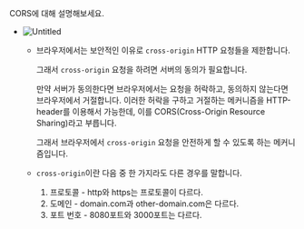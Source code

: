 CORS에 대해 설명해보세요.

-   ![Untitled](https://prod-files-secure.s3.us-west-2.amazonaws.com/976b641b-2e6b-431e-9b42-97c07d7d244f/701149da-8c91-41ff-9008-193530edaf0d/Untitled.png)
    -   브라우저에서는 보안적인 이유로 `cross-origin` HTTP 요청들을 제한합니다.

        그래서 `cross-origin` 요청을 하려면 서버의 동의가 필요합니다.

        만약 서버가 동의한다면 브라우저에서는 요청을 허락하고, 동의하지 않는다면 브라우저에서 거절합니다. 이러한 허락을 구하고 거절하는 메커니즘을 HTTP-header를 이용해서 가능한데, 이를 CORS(Cross-Origin Resource Sharing)라고 부릅니다.

        그래서 브라우저에서 `cross-origin` 요청을 안전하게 할 수 있도록 하는 메커니즘입니다.

    -   `cross-origin`이란 다음 중 한 가지라도 다른 경우를 말합니다.
        1. 프로토콜 - http와 https는 프로토콜이 다르다.
        2. 도메인 - domain.com과 other-domain.com은 다르다.
        3. 포트 번호 - 8080포트와 3000포트는 다르다.
